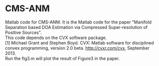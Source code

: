 # CMS-ANM
Matlab code for CMS-ANM. It is the Matlab code for the paper "Manifold Separation based DOA Estimation via Compressed Super-resolution of Positive Sources".  
This code depends on the CVX software package.  
[1] Michael Grant and Stephen Boyd. CVX: Matlab software for disciplined convex programming, version 2.0 beta. http://cvxr.com/cvx, September 2013.  
Run the fig3.m will plot the result of Figure3 in the paper.  
